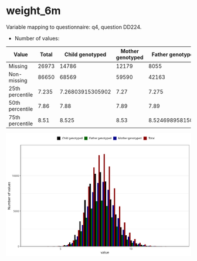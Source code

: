 # weight_6m
Variable mapping to questionnaire: q4, question DD224.
- Number of values:

| Value | Total | Child genotyped | Mother genotyped | Father genotyped |
| ----- | ----- | --------------- | ---------------- | ---------------- |
| Missing | 26973 | 14786 | 12179 | 8055 |
| Non-missing | 86650 | 68569 | 59590 | 42163 |
| 25th percentile | 7.235 | 7.26803915305902 | 7.27 | 7.275 |
| 50th percentile | 7.86 | 7.88 | 7.89 | 7.89 |
| 75th percentile | 8.51 | 8.525 | 8.53 | 8.52469895815094 |



![](weight_6m_n.png)



